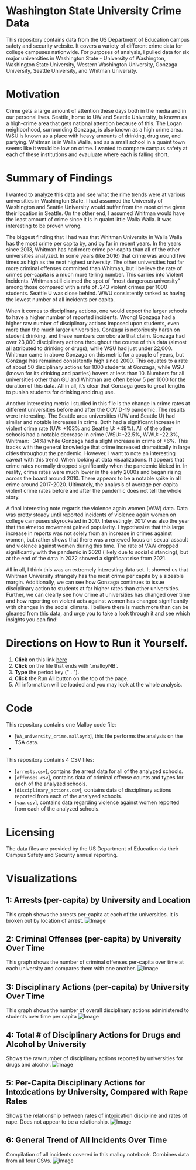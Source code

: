 # Washington State University Crime Data

This repository contains data from the US Department of Education campus safety and security website.  It covers a variety of different crime data for college campuses nationwide.  For purposes of analysis, I pulled data for six major universities in Washington State - University of Washington, Washington State University, Western Washington University, Gonzaga University, Seattle University, and Whitman University.  

# Motivation
Crime gets a large amount of attention these days both in the media and in our personal lives.  Seattle, home to UW and Seattle University, is known as a high-crime area that gets national attention because of this.  The Logan neighborhood, surrounding Gonzaga, is also known as a high crime area.  WSU is known as a place with heavy amounts of drinking, drug use, and partying.  Whitman is in Walla Walla, and as a small school in a quaint town seems like it would be low on crime.  I wanted to compare campus safety at each of these institutions and evauluate where each is falling short.   

# Summary of Findings
I wanted to analyze this data and see what the rime trends were at various universities in Washington State.  I had assumed the University of Washington and Seattle University would suffer from the most crime given their location in Seattle.  On the other end, I assumed Whitman would have the least amount of crime since it is in quaint little Walla Walla.  It was interesting to be proven wrong.

The biggest finding that I had was that Whitman University in Walla Walla has the most crime per capita by, and by far in recent years.  In the years since 2013, Whitman has had more crime per capita than all of the other universities analyzed.  In some years (like 2016) that crime was around five times as high as the next highest university.  The other universities had far more criminal offenses committed than Whitman, but I believe the rate of crimes per-capita is a much more telling number.  This carries into Violent Incidents.  Whitman still claimed the spot of “most dangerous university” among those compared with a rate of .243 violent crimes per 1000 students.  Seattle U was close behind.  WWU consistently ranked as having the lowest number of all incidents per capita.

When it comes to disciplinary actions, one would expect the larger schools to have a higher number of reported incidents.  Wrong!  Gonzaga had a higher raw number of disciplinary actions imposed upon students, even more than the much larger universities.  Gonzaga is notoriously harsh on student drinking, and these numbers corroborate that claim.  Gonzaga had over 23,000 disciplinary actions throughout the course of this data (almost all attributed to drinking or drugs), while WSU had just under 22,000.  Whitman came in above Gonzaga on this metric for a couple of years, but Gonzaga has remained consistently high since 2000.  This equates to a rate of about 50 disciplinary actions for 1000 students at Gonzaga, while WSU (known for its drinking and parties) hovers at less than 10.  Numbers for all universities other than GU and Whitman are often below 5 per 1000 for the duration of this data.  All in all, it’s clear that Gonzaga goes to great lengths to punish students for drinking and drug use. 

Another interesting metric I studied in this file is the change in crime rates at different universities before and after the COVID-19 pandemic.  The results were interesting.  The Seattle area universities (UW and Seattle U) had similar and notable increases in crime.  Both had a significant increase in violent crime rate (UW: +103% and Seattle U: +49%).  All of the other schools had a notable decrease in crime (WSU: -22.5%, WWU: -22.3%, Whitman: -34%) while Gonzaga had a slight increase in crime of +6%.  This tracks with the general knowledge that crime increased dramatically in large cities throughout the pandemic.  However, I want to note an interesting caveat with this trend.  When looking at data visualizations. It appears that crime rates normally dropped significantly when the pandemic kicked in.  In reality, crime rates were much lower in the early 2000s and began rising across the board around 2010.  There appears to be a notable spike in all crime around 2017-2020.  Ultimately, the analysis of average per-capita violent crime rates before and after the pandemic does not tell the whole story. 

A final interesting note regards the violence again women (VAW) data.  Data was pretty steady until reported incidents of violence again women on college campuses skyrocketed in 2017.  Interestingly, 2017 was also the year that the #metoo movement gained popularity.  I hypothesize that this large increase in reports was not solely from an increase in crimes against women, but rather shows that there was a renewed focus on sexual assault and violence against women during this time.  The rate of VAW dropped significantly with the pandemic in 2020 (likely due to social distancing), but at the end of the data in 2022 showed a significant rise from 2021. 

All in all, I think this was an extremely interesting data set.  It showed us that Whitman University strangely has the most crime per capita by a sizeable margin. 
 Additionally, we can see how Gonzaga continues to issue disciplinary action to students at far higher rates than other universities.  Further, we can clearly see how crime at universities has changed over time and how reporting on violent acts against women has changed significantly with changes in the social climate.  I believe there is much more than can be gleaned from this data, and urge you to take a look through it and see which insights you can find!


# Directions on How to Run it Yourself. 
1.  **Click** on this link [here](https://github.com/BrandonDuBois1/WA-University-Crime-Data) 
2.   **Click** on the file that ends with '.malloyNB'.
3.   **Type** the period key (" . "). 
4.   **Click** the Run All button on the top of the page. 
5. All information will be loaded and you may look at the whole analysis.


# Code

This repository contains one Malloy code file:
- [`WA_university_crime.malloynb`], this file performs the analysis on the TSA data.
- 
This repository contains 4 CSV files:
- [`arrests.csv`], contains the arrest data for all of the analyzed schools.
- [`offenses.csv`], contains data of criminal offense counts and types for each of the analyzed schools.
- [`disciplinary_actions.csv`], contains data of disciplinary actions reported from each of the analyzed schools.
- [`vaw.csv`], contains data regarding violence against women reported from each of the analyzed schools.

# Licensing 

The data files are provided by the US Department of Education via their Campus Safety and Security annual reporting.  

# Visualizations

## 1: Arrests (per-capita) by University and Location
This graph shows the arrests per-capita at each of the universities.  It is broken out by location of arrest.
![Image](https://github.com/user-attachments/assets/78bfb54a-b444-4495-9fbb-36a4371f2029)


## 2: Criminal Offenses (per-capita) by University Over Time
This graph shows the number of criminal offenses per-capita over time at each university and compares them with one another.
![Image](https://github.com/user-attachments/assets/9894952c-26f4-4931-9b06-8327758be7e0)


## 3: Disciplinary Actions (per-capita) by University Over Time
This graph shows the number of overall disciplinary actions administered to students over time per capita
![Image](https://github.com/user-attachments/assets/61467b4f-21b7-4bb5-9644-410567179dac)


## 4: Total # of Disciplinary Actions for Drugs and Alcohol by University
Shows the raw number of disciplinary actions reported by universities for drugs and alcohol.
![Image](https://github.com/user-attachments/assets/9d8ec6b1-6e2d-4d2d-b821-73f005137194)


## 5: Per-Capita Disciplinary Actions for Intoxications by University, Compared with Rape Rates
Shows the relationship between rates of intoxication discipline and rates of rape.  Does not appear to be a relationship.
![Image](https://github.com/user-attachments/assets/abecec88-c8cc-4276-a866-5cdce70f10ba)


## 6: General Trend of All Incidents Over Time
Compilation of all incidents covered in this malloy notebook.  Combines data from all four CSVs.
![Image](https://github.com/user-attachments/assets/95f1c1fa-3ddf-4520-8c4d-ce8433b9f7d3)
